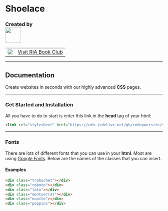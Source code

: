 # Shoelace
<h3>Created by <br><a href="https://codeyoursite.github.io"><img height="50" src="https://codeyoursite.github.io/Logo.jpg"></a></h3>
<table>
  <tbody>
    <tr>
      <td align="center">
         <a href="https://bit.ly/riabookclub">
          		<img src="https://codeyoursite.github.io/ria/IMG_1462.jpeg">
          </a>
      </td>
      <td>
          <a href="https://bit.ly/riabookclub">
  Visit RIA Book Club
          </a>
      </td>
    </tr>
  </tbody>
</table>

---
## Documentation
Create websites in seconds with our highly advanced **CSS** pages.

---
### Get Started and Installation
All you have to do to start is enter this link in the **head** tag of your html:
```html
<link rel="stylesheet" href="https://cdn.jsdelivr.net/gh/codeyoursite/shoelace@2669e17e7cbc2adb66df45bf9e422adf58e62697/main.css">
```
---
### Fonts
There are lots of different fonts that you can use in your **html**. Most are using [Google Fonts](https://fonts.google.com). Below are the names of the classes that you can insert.
#### Examples
```html
<div class="trebuchet"></div>
<div class="roboto"></div>
<div class="lato"></div>
<div class="montserrat"></div>
<div class="nunito"></div>
<div class="poppins"></div>
```

